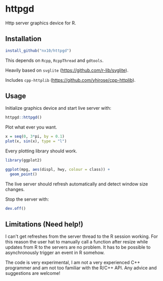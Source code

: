 # httpgd

Http server graphics device for R.

## Installation

```R
install_github("nx10/httpgd")
```

This depends on `Rcpp`, `RcppThread` and `gdtools`.

Heavily based on `svglite` (https://github.com/r-lib/svglite).

Includes `cpp-httplib` (https://github.com/yhirose/cpp-httplib).

## Usage

Initialize graphics device and start live server with:

```R
httpgd::httpgd()
```

Plot what ever you want.

```R
x = seq(0, 3*pi, by = 0.1)
plot(x, sin(x), type = "l")
```

Every plotting library should work.

```R
library(ggplot2)

ggplot(mpg, aes(displ, hwy, colour = class)) +
  geom_point()

```

The live server should refresh automatically and detect window size changes.

Stop the server with:

```R
dev.off()
```

## Limitations (Need help!)

I can't get refreshes from the server thread to the R session working. For this reason the user hat to manually call a function after resize while updates from R to the servers are no problem.
It has to be possible to asynchronously trigger an event in R somehow.

The code is very experimental, I am not a very experienced C++ programmer and am not too familiar with the R/C++ API. Any advice and suggestions are welcome!


